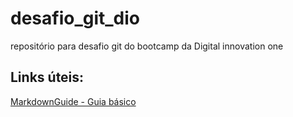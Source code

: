 # desafio_git_dio
repositório para desafio git do bootcamp da Digital innovation one

## Links úteis:
[MarkdownGuide - Guia básico](https://www.markdownguide.org/basic-syntax/)


